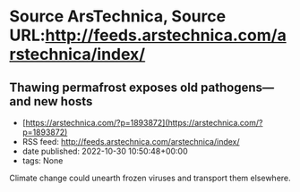 # Source ArsTechnica, Source URL:http://feeds.arstechnica.com/arstechnica/index/

## Thawing permafrost exposes old pathogens—and new hosts
 - [https://arstechnica.com/?p=1893872](https://arstechnica.com/?p=1893872)
 - RSS feed: http://feeds.arstechnica.com/arstechnica/index/
 - date published: 2022-10-30 10:50:48+00:00
 - tags: None

Climate change could unearth frozen viruses and transport them elsewhere.
